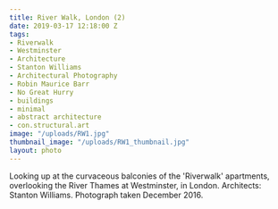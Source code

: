 ```yaml
---
title: River Walk, London (2)
date: 2019-03-17 12:18:00 Z
tags:
- Riverwalk
- Westminster
- Architecture
- Stanton Williams
- Architectural Photography
- Robin Maurice Barr
- No Great Hurry
- buildings
- minimal
- abstract architecture
- con.structural.art
image: "/uploads/RW1.jpg"
thumbnail_image: "/uploads/RW1_thumbnail.jpg"
layout: photo
---
```


Looking up at the curvaceous balconies of the 'Riverwalk' apartments, overlooking the River Thames at Westminster, in London. Architects: Stanton Williams. Photograph taken December 2016.